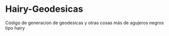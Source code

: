 # Hairy-Geodesicas
Código de generacion de geodesicas y otras cosas más de agujeros negros tipo hairy
